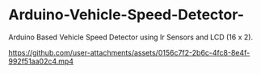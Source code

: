 # Arduino-Vehicle-Speed-Detector-
Arduino Based Vehicle Speed Detector using Ir Sensors and LCD (16 x 2).

https://github.com/user-attachments/assets/0156c7f2-2b6c-4fc8-8e4f-992f51aa02c4.mp4

